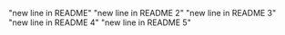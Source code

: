 "new line in README" 
"new line in README 2" 
"new line in README 3" 
"new line in README 4" 
"new line in README 5" 
